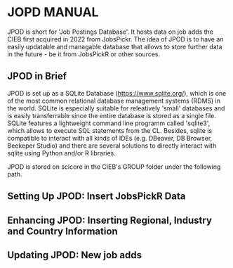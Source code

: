 # JOPD MANUAL
JPOD is short for 'Job Postings Database'. It hosts data on job adds the CIEB first acquired in 2022 from JobsPickr. The idea of JPOD is to have an easily updatable and managable database that allows to store further data in the future - be it from JobsPickR or other sources.

## JPOD in Brief
JPOD is set up as a SQLite Database (https://www.sqlite.org/), which is one of the most common relational database management systems (RDMS) in the world. SQLite is especially suitable for releatively 'small' databases and is easily transferrable since the entire database is stored as a single file. SQLite features a lightweight command line programm called 'sqlite3', which allows to execute SQL statements from the CL. Besides, sqlite is compatible to interact with all kinds of IDEs (e.g. DBeaver, DB Browser, Beekeper Studio) and there are several solutions to directly interact with sqlite using Python and/or R libraries.  

JPOD is stored on scicore in the CIEB's GROUP folder under the following path.

## Setting Up JPOD: Insert JobsPickR Data


## Enhancing JPOD: Inserting Regional, Industry and Country Information


## Updating JPOD: New job adds